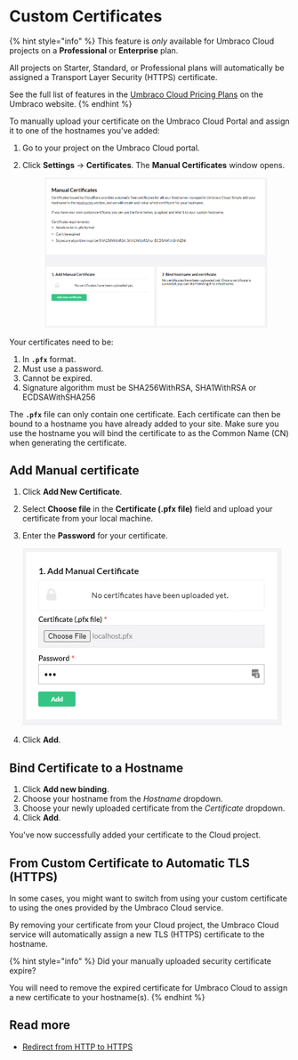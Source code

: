 # Custom Certificates

{% hint style="info" %}
This feature is _only_ available for Umbraco Cloud projects on a **Professional** or **Enterprise** plan.

All projects on Starter, Standard, or Professional plans will automatically be assigned a Transport Layer Security (HTTPS) certificate.

See the full list of features in the [Umbraco Cloud Pricing Plans](https://umbraco.com/umbraco-cloud-pricing/) on the Umbraco website.
{% endhint %}

To manually upload your certificate on the Umbraco Cloud Portal and assign it to one of the hostnames you've added:

1. Go to your project on the Umbraco Cloud portal.
2.  Click **Settings** -> **Certificates**. The **Manual Certificates** window opens.

    <figure><img src="../../../.gitbook/assets/manual-certificates.png" alt=""><figcaption></figcaption></figure>

Your certificates need to be:

1. In **`.pfx`** format.
2. Must use a password.
3. Cannot be expired.
4. Signature algorithm must be SHA256WithRSA, SHA1WithRSA or ECDSAWithSHA256

The **`.pfx`** file can only contain one certificate. Each certificate can then be bound to a hostname you have already added to your site. Make sure you use the hostname you will bind the certificate to as the Common Name (CN) when generating the certificate.

## Add Manual certificate

1. Click **Add New Certificate**.
2. Select **Choose file** in the **Certificate (.pfx file)** field and upload your certificate from your local machine.
3.  Enter the **Password** for your certificate.

    ![Add Manual Certificate](../../manage-hostnames/images/Add-Manual-Certificate.png)
4. Click **Add**.

## Bind Certificate to a Hostname

1. Click **Add new binding**.
2. Choose your hostname from the _Hostname_ dropdown.
3. Choose your newly uploaded certificate from the _Certificate_ dropdown.
4. Click **Add**.

You've now successfully added your certificate to the Cloud project.

## From Custom Certificate to Automatic TLS (HTTPS)

In some cases, you might want to switch from using your custom certificate to using the ones provided by the Umbraco Cloud service.

By removing your certificate from your Cloud project, the Umbraco Cloud service will automatically assign a new TLS (HTTPS) certificate to the hostname.

{% hint style="info" %}
Did your manually uploaded security certificate expire?

You will need to remove the expired certificate for Umbraco Cloud to assign a new certificate to your hostname(s).
{% endhint %}

## Read more

* [Redirect from HTTP to HTTPS](rewrites-on-cloud.md#running-your-site-on-https-only)
